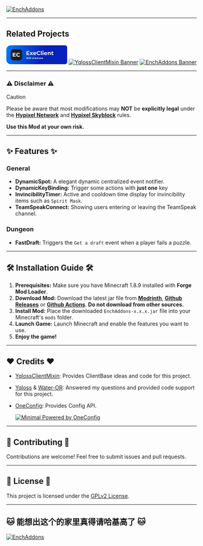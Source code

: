 [![EnchAddons](https://socialify.git.ci/boopwdn/EnchAddons/image?description=1&font=Raleway&forks=1&issues=1&logo=https%3A%2F%2Fraw.githubusercontent.com%2Fboopwdn%2FEnchAddons%2Frefs%2Fheads%2Fmain%2Fsrc%2Fmain%2Fresources%2Fassets%2Fenchaddons%2Fimages%2Flogo.svg&name=1&owner=1&pattern=Plus&pulls=1&stargazers=1&theme=Auto)](https://github.com/boopwdn/EnchAddons)

---

## Related Projects

<div>
  <p align="center">
    <a href="https://github.com/boopwdn/ExeClient/"><img src="https://raw.githubusercontent.com/boopwdn/ExeClient/refs/heads/main/pictures/banner.png" alt="ExeClient Banner" width="32%"></a>
    <a href="https://github.com/boopwdn/YqlossClientMixin/"><img src="https://raw.githubusercontent.com/boopwdn/YqlossClientMixin/refs/heads/master/banner.png" alt="YqlossClientMixin Banner" width="32%"></a>
    <a href="https://github.com/boopwdn/EnchAddons/"><img src="https://raw.githubusercontent.com/boopwdn/EnchAddons/refs/heads/main/banner.png" alt="EnchAddons Banner" width="32%"></a>
  </p>
</div>

---

### ⚠️ **Disclaimer** ⚠️
> [!CAUTION]
>
> Please be aware that most modifications may **NOT** be **explicitly legal** under the [**Hypixel Network**](https://support.hypixel.net/hc/en-us/articles/4427624493330-Hypixel-Server-Rules) and [**Hypixel Skyblock**](https://support.hypixel.net/hc/en-us/articles/4508088842898-Hypixel-SkyBlock-Rules) rules.
> 
> **Use this Mod at your own risk.**

---

## ✨ **Features** ✨

### General
*   **DynamicSpot:** A elegant dynamic centralized event notifier.
*   **DynamicKeyBinding:** Trigger some actions with **just one** key
*   **InvincibilityTimer:** Active and cooldown time display for invincibility items such as `Spirit Mask`.
*   **TeamSpeakConnect:** Showing users entering or leaving the TeamSpeak channel.
### Dungeon  
* **FastDraft:** Triggers the `Get a draft` event when a player fails a puzzle.

---

## 🛠️ Installation Guide 🛠️

1.  **Prerequisites:** Make sure you have Minecraft 1.8.9 installed with **Forge Mod Loader**.
2.  **Download Mod:** Download the latest jar file from [**Modrinth**](https://modrinth.com/mod/enchaddons), [**Github Releases**](https://github.com/boopwdn/EnchAddons/releases) or [**Github Actions**](https://github.com/boopwdn/EnchAddons/actions). **Do not download from other sources.**
3.  **Install Mod:** Place the downloaded `EnchAddons-x.x.x.jar` file into your Minecraft's `mods` folder.
4.  **Launch Game:** Launch Minecraft and enable the features you want to use.
5.  **Enjoy the game!**

---

## ❤️ Credits ❤️

*   [YqlossClientMixin](https://github.com/boopwdn/YqlossClientMixin): Provides ClientBase ideas and code for this project.
*   [Yqloss](https://github.com/Yqloss) & [Water-OR](https://github.com/Water-OR): Answered my questions and provided code support for this project.
*   [OneConfig](https://polyfrost.org/projects/oneconfig/): Provides Config API.

    [![Minimal Powered by OneConfig](https://polyfrost.org/media/branding/badges/badge_3.svg)](https://polyfrost.org/projects/oneconfig/)

---

## 🤝 Contributing 🤝

Contributions are welcome! Feel free to submit issues and pull requests.

---

## 📄 License 📄

This project is licensed under the [GPLv2 License](LICENSE).

---

## 🐱 能想出这个的家里真得请哈基高了 🐱

[![EnchAddons](https://raw.githubusercontent.com/boopwdn/EnchAddons/refs/heads/EnchStudio-patch-1/ycdd.jpg)](https://github.com/boopwdn/EnchAddons)
